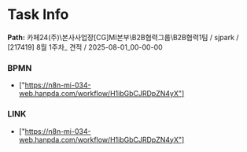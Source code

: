 # Task Info

**Path:** 카페24(주)\본사사업장\[CG]MI본부\B2B협력그룹\B2B협력1팀 / sjpark / [217419] 8월 1주차_ 견적 / 2025-08-01_00-00-00

### BPMN
- ["https://n8n-mi-034-web.hanpda.com/workflow/H1ibGbCJRDpZN4yX"]

### LINK
- ["https://n8n-mi-034-web.hanpda.com/workflow/H1ibGbCJRDpZN4yX"]

